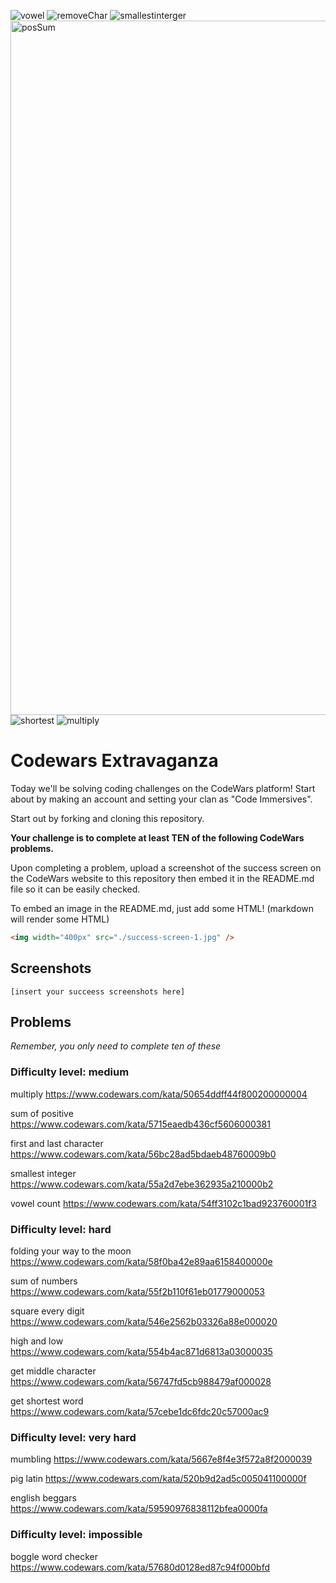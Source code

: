 ![vowel](https://user-images.githubusercontent.com/90270842/135700805-586e674e-6370-4ee8-883a-ade4ceaf1979.jpeg)
![removeChar](https://user-images.githubusercontent.com/90270842/135700607-59995887-cc65-442d-8ec4-c734be5ba8f4.jpeg)
![smallestinterger](https://user-images.githubusercontent.com/90270842/135700632-f4af906f-9acd-4be9-8498-4e5d99d168a7.jpeg)
<img width="1111" alt="posSum" src="https://user-images.githubusercontent.com/90270842/135700648-60712105-d72c-4a1a-9abd-06e70a8842cb.png">
![shortest](https://user-images.githubusercontent.com/90270842/135700657-b0a8d2ab-4429-4f24-9f80-32a28007394c.jpeg)
![multiply](https://user-images.githubusercontent.com/90270842/135700879-6ad85c1a-577e-4cc8-bbfe-f50684f373d3.jpg)





# Codewars Extravaganza

Today we'll be solving coding challenges on the CodeWars platform! Start about by making an account and setting your clan as "Code Immersives". 

Start out by forking and cloning this repository.

**Your challenge is to complete at least TEN of the following CodeWars problems.** 

Upon completing a problem, upload a screenshot of the success screen on the CodeWars website to this repository then embed it in the README.md file so it can be easily checked.

To embed an image in the README.md, just add some HTML! (markdown will render some HTML)

```html
<img width="400px" src="./success-screen-1.jpg" />
```

## Screenshots

```[insert your succeess screenshots here]```

## Problems

_Remember, you only need to complete ten of these_

### Difficulty level: medium

multiply
https://www.codewars.com/kata/50654ddff44f800200000004

sum of positive
https://www.codewars.com/kata/5715eaedb436cf5606000381

first and last character
https://www.codewars.com/kata/56bc28ad5bdaeb48760009b0

smallest integer
https://www.codewars.com/kata/55a2d7ebe362935a210000b2

vowel count
https://www.codewars.com/kata/54ff3102c1bad923760001f3

### Difficulty level: hard

folding your way to the moon
https://www.codewars.com/kata/58f0ba42e89aa6158400000e

sum of numbers
https://www.codewars.com/kata/55f2b110f61eb01779000053

square every digit
https://www.codewars.com/kata/546e2562b03326a88e000020

high and low
https://www.codewars.com/kata/554b4ac871d6813a03000035

get middle character
https://www.codewars.com/kata/56747fd5cb988479af000028

get shortest word
https://www.codewars.com/kata/57cebe1dc6fdc20c57000ac9

### Difficulty level: very hard

mumbling
https://www.codewars.com/kata/5667e8f4e3f572a8f2000039

pig latin
https://www.codewars.com/kata/520b9d2ad5c005041100000f

english beggars
https://www.codewars.com/kata/59590976838112bfea0000fa

### Difficulty level: impossible

boggle word checker
https://www.codewars.com/kata/57680d0128ed87c94f000bfd
